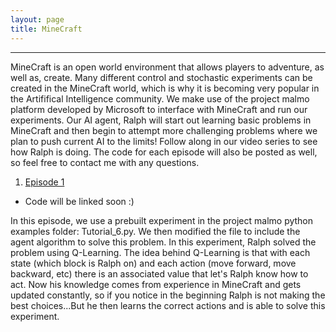 ```yaml
---
layout: page
title: MineCraft
---
```



----
MineCraft is an open world environment that allows players to adventure, as well as, create. Many different control and stochastic experiments can be created in the MineCraft world, which is why it is becoming very popular in the Artififical Intelligence community. We make use of the project malmo platform developed by Microsoft to interface with MineCraft and run our experiments. Our AI agent, Ralph will start out learning basic problems in MineCraft and then begin to attempt more challenging problems where we plan to push current AI to the limits! Follow along in our video series to see how Ralph is doing. The code for each episode will also be posted as well, so feel free to contact me with any questions. 


1. [Episode 1](https://youtu.be/36dcvShKctM)
* Code will be linked soon :)

In this episode, we use a prebuilt experiment in the project malmo python examples folder: Tutorial_6.py. We then modified the file to include the agent algorithm to solve this problem. In this experiment, Ralph solved the problem using Q-Learning. The idea behind Q-Learning is that with each state (which block is Ralph on) and each action (move forward, move backward, etc) there is an associated value that let's Ralph know how to act. Now his knowledge comes from experience in MineCraft and gets updated constantly, so if you notice in the beginning Ralph is not making the best choices...But he then learns the correct actions and is able to solve this experiment. 

